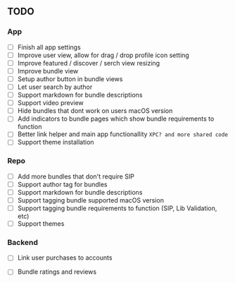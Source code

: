 ## TODO

### App

- [ ] Finish all app settings
- [ ] Improve user view, allow for drag / drop profile icon setting
- [ ] Improve featured / discover / serch view resizing
- [ ] Improve bundle view
- [ ] Setup author button in bundle views
- [ ] Let user search by author
- [ ] Support markdown for bundle descriptions
- [ ] Support video preview
- [ ] Hide bundles that dont work on users macOS version
- [ ] Add indicators to bundle pages which show bundle requirements to function
- [ ] Better link helper and main app functionallity `XPC? and more shared code`
- [ ] Support theme installation

### Repo

- [ ] Add more bundles that don't require SIP
- [ ] Support author tag for bundles
- [ ] Support markdown for bundle descriptions
- [ ] Support tagging bundle supported macOS version
- [ ] Support tagging bundle requirements to function (SIP, Lib Validation, etc)
- [ ] Support themes

### Backend

- [ ] Link user purchases to accounts
- [ ] Bundle ratings and reviews

